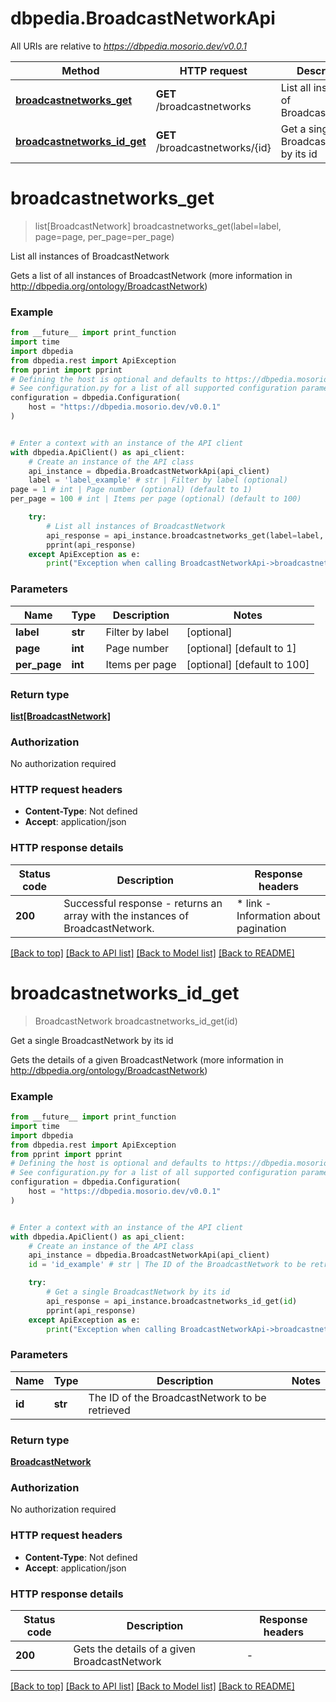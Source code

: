 # dbpedia.BroadcastNetworkApi

All URIs are relative to *https://dbpedia.mosorio.dev/v0.0.1*

Method | HTTP request | Description
------------- | ------------- | -------------
[**broadcastnetworks_get**](BroadcastNetworkApi.md#broadcastnetworks_get) | **GET** /broadcastnetworks | List all instances of BroadcastNetwork
[**broadcastnetworks_id_get**](BroadcastNetworkApi.md#broadcastnetworks_id_get) | **GET** /broadcastnetworks/{id} | Get a single BroadcastNetwork by its id


# **broadcastnetworks_get**
> list[BroadcastNetwork] broadcastnetworks_get(label=label, page=page, per_page=per_page)

List all instances of BroadcastNetwork

Gets a list of all instances of BroadcastNetwork (more information in http://dbpedia.org/ontology/BroadcastNetwork)

### Example

```python
from __future__ import print_function
import time
import dbpedia
from dbpedia.rest import ApiException
from pprint import pprint
# Defining the host is optional and defaults to https://dbpedia.mosorio.dev/v0.0.1
# See configuration.py for a list of all supported configuration parameters.
configuration = dbpedia.Configuration(
    host = "https://dbpedia.mosorio.dev/v0.0.1"
)


# Enter a context with an instance of the API client
with dbpedia.ApiClient() as api_client:
    # Create an instance of the API class
    api_instance = dbpedia.BroadcastNetworkApi(api_client)
    label = 'label_example' # str | Filter by label (optional)
page = 1 # int | Page number (optional) (default to 1)
per_page = 100 # int | Items per page (optional) (default to 100)

    try:
        # List all instances of BroadcastNetwork
        api_response = api_instance.broadcastnetworks_get(label=label, page=page, per_page=per_page)
        pprint(api_response)
    except ApiException as e:
        print("Exception when calling BroadcastNetworkApi->broadcastnetworks_get: %s\n" % e)
```

### Parameters

Name | Type | Description  | Notes
------------- | ------------- | ------------- | -------------
 **label** | **str**| Filter by label | [optional] 
 **page** | **int**| Page number | [optional] [default to 1]
 **per_page** | **int**| Items per page | [optional] [default to 100]

### Return type

[**list[BroadcastNetwork]**](BroadcastNetwork.md)

### Authorization

No authorization required

### HTTP request headers

 - **Content-Type**: Not defined
 - **Accept**: application/json

### HTTP response details
| Status code | Description | Response headers |
|-------------|-------------|------------------|
**200** | Successful response - returns an array with the instances of BroadcastNetwork. |  * link - Information about pagination <br>  |

[[Back to top]](#) [[Back to API list]](../README.md#documentation-for-api-endpoints) [[Back to Model list]](../README.md#documentation-for-models) [[Back to README]](../README.md)

# **broadcastnetworks_id_get**
> BroadcastNetwork broadcastnetworks_id_get(id)

Get a single BroadcastNetwork by its id

Gets the details of a given BroadcastNetwork (more information in http://dbpedia.org/ontology/BroadcastNetwork)

### Example

```python
from __future__ import print_function
import time
import dbpedia
from dbpedia.rest import ApiException
from pprint import pprint
# Defining the host is optional and defaults to https://dbpedia.mosorio.dev/v0.0.1
# See configuration.py for a list of all supported configuration parameters.
configuration = dbpedia.Configuration(
    host = "https://dbpedia.mosorio.dev/v0.0.1"
)


# Enter a context with an instance of the API client
with dbpedia.ApiClient() as api_client:
    # Create an instance of the API class
    api_instance = dbpedia.BroadcastNetworkApi(api_client)
    id = 'id_example' # str | The ID of the BroadcastNetwork to be retrieved

    try:
        # Get a single BroadcastNetwork by its id
        api_response = api_instance.broadcastnetworks_id_get(id)
        pprint(api_response)
    except ApiException as e:
        print("Exception when calling BroadcastNetworkApi->broadcastnetworks_id_get: %s\n" % e)
```

### Parameters

Name | Type | Description  | Notes
------------- | ------------- | ------------- | -------------
 **id** | **str**| The ID of the BroadcastNetwork to be retrieved | 

### Return type

[**BroadcastNetwork**](BroadcastNetwork.md)

### Authorization

No authorization required

### HTTP request headers

 - **Content-Type**: Not defined
 - **Accept**: application/json

### HTTP response details
| Status code | Description | Response headers |
|-------------|-------------|------------------|
**200** | Gets the details of a given BroadcastNetwork |  -  |

[[Back to top]](#) [[Back to API list]](../README.md#documentation-for-api-endpoints) [[Back to Model list]](../README.md#documentation-for-models) [[Back to README]](../README.md)

